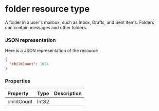 # folder resource type

A folder in a user's mailbox, such as Inbox, Drafts, and Sent Items. Folders can contain messages and other folders.

### JSON representation

Here is a JSON representation of the resource

<!-- {
  "blockType": "resource",
  "optionalProperties": [

  ],
  "@odata.type": "microsoft.graph.folder"
}-->

```json
{
  "childCount": 1024
}

```
### Properties
| Property	   | Type	|Description|
|:---------------|:--------|:----------|
|childCount|Int32||

<!-- uuid: 4a81f33e-cb08-434a-befe-5ca66ae92b4b
2015-10-15 16:49:28 UTC -->
<!-- {
  "type": "#page.annotation",
  "description": "folder resource",
  "keywords": "",
  "section": "documentation",
  "tocPath": ""
}-->